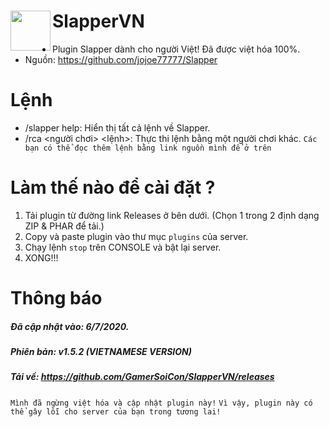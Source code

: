 <h1>SlapperVN<img src="https://github.com/jojoe77777/Slapper/blob/master/icon.png" height="64" width="64" align="left"></img></h1>

+ Plugin Slapper dành cho người Việt! Đã được việt hóa 100%.
+ Nguồn: https://github.com/jojoe77777/Slapper

# Lệnh
+ /slapper help: Hiển thị tất cả lệnh về Slapper.
+ /rca <người chơi> <lệnh>: Thực thi lệnh bằng một người chơi khác.
``Các bạn có thể đọc thêm lệnh bằng link nguồn mình để ở trên``

# Làm thế nào để cài đặt ?
1. Tải plugin từ đường link Releases ở bên dưới. (Chọn 1 trong 2 định dạng ZIP & PHAR để tải.)
2. Copy và paste plugin vào thư mục ```plugins``` của server.
3. Chạy lệnh ```stop``` trên CONSOLE và bật lại server.
4. XONG!!!

# Thông báo
##### Đã cập nhật vào: 6/7/2020.
##### Phiên bản: v1.5.2 (VIETNAMESE VERSION)
##### Tải về: https://github.com/GamerSoiCon/SlapperVN/releases
```Mình đã ngừng việt hóa và cập nhật plugin này!```
```Vì vậy, plugin này có thể gây lỗi cho server của bạn trong tương lai!```
